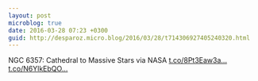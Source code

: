 ```yaml
---
layout: post
microblog: true
date: 2016-03-28 07:23 +0300
guid: http://desparoz.micro.blog/2016/03/28/t714306927405240320.html
---
```

NGC 6357: Cathedral to Massive Stars   via NASA [t.co/8Pt3Eaw3a...](https://t.co/8Pt3Eaw3aM) [t.co/N6YlkEbQO...](https://t.co/N6YlkEbQOp)
